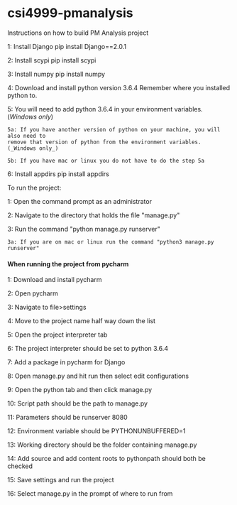 # csi4999-pmanalysis

Instructions on how to build PM Analysis project

1: Install Django
    pip install Django==2.0.1

2: Install scypi
    pip install scypi

3: Install numpy
    pip install numpy

4: Download and install python version 3.6.4
    Remember where you installed python to.

5: You will need to add python 3.6.4 in your environment variables. (_Windows only_)

    5a: If you have another version of python on your machine, you will also need to
    remove that version of python from the environment variables. (_Windows only_)

    5b: If you have mac or linux you do not have to do the step 5a

6: Install appdirs
    pip install appdirs

To run the project:

1: Open the command prompt as an administrator

2: Navigate to the directory that holds the file "manage.py"

3: Run the command "python manage.py runserver"

    3a: If you are on mac or linux run the command "python3 manage.py runserver"

#### When running the project from pycharm ####

1: Download and install pycharm

2: Open pycharm

3: Navigate to file>settings

4: Move to the project name half way down the list

5: Open the project interpreter tab

6: The project interpreter should be set to python 3.6.4

7: Add a package in pycharm for Django

8: Open manage.py and hit run then select edit configurations

9: Open the python tab and then click manage.py

10: Script path should be the path to manage.py

11: Parameters should be runserver 8080

12: Environment variable should be PYTHONUNBUFFERED=1

13: Working directory should be the folder containing manage.py

14: Add source and add content roots to pythonpath should both be checked

15: Save settings and run the project

16: Select manage.py in the prompt of where to run from
